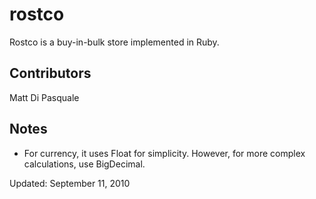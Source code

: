 rostco
======

Rostco is a buy-in-bulk store implemented in Ruby.


Contributors
------------

Matt Di Pasquale

Notes
-----

* For currency, it uses Float for simplicity. However, for more complex
  calculations, use BigDecimal.


Updated: September 11, 2010
